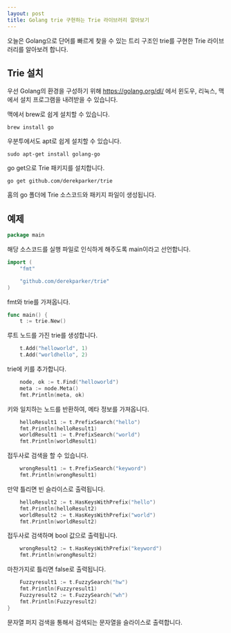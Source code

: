 ```yaml
---
layout: post
title: Golang trie 구현하는 Trie 라이브러리 알아보기
---
```


오늘은 Golang으로 단어를 빠르게 찾을 수 있는 트리 구조인 trie를 구현한 Trie 라이브러리를 알아보려 합니다.

## Trie 설치

우선 Golang의 환경을 구성하기 위해 https://golang.org/dl/ 에서 윈도우, 리눅스, 맥에서 설치 프로그램을 내려받을 수 있습니다.

맥에서 brew로 쉽게 설치할 수 있습니다.

```
brew install go
```

우분투에서도 apt로 쉽게 설치할 수 있습니다.

```
sudo apt-get install golang-go
```

go get으로 Trie 패키지를 설치합니다.

```
go get github.com/derekparker/trie
```

홈의 go 폴더에 Trie 소스코드와 패키지 파일이 생성됩니다.

## 예제

```go
package main
```

해당 소스코드를 실행 파일로 인식하게 해주도록 main이라고 선언합니다.

```go
import (
	"fmt"

	"github.com/derekparker/trie"
)
```

fmt와 trie를 가져옵니다.

```go
func main() {
	t := trie.New()
```

루트 노드를 가진 trie를 생성합니다.

```go
	t.Add("helloworld", 1)
	t.Add("worldhello", 2)
```

trie에 키를 추가합니다.

```go
	node, ok := t.Find("helloworld")
	meta := node.Meta()
	fmt.Println(meta, ok)
```

키와 일치하는 노드를 반환하여, 메타 정보를 가져옵니다.

```go
	helloResult1 := t.PrefixSearch("hello")
	fmt.Println(helloResult1)
	worldResult1 := t.PrefixSearch("world")
	fmt.Println(worldResult1)
```

접두사로 검색을 할 수 있습니다.

```go
	wrongResult1 := t.PrefixSearch("keyword")
	fmt.Println(wrongResult1)
```

만약 틀리면 빈 슬라이스로 출력됩니다.

```go
	helloResult2 := t.HasKeysWithPrefix("hello")
	fmt.Println(helloResult2)
	worldResult2 := t.HasKeysWithPrefix("world")
	fmt.Println(worldResult2)
```

접두사로 검색하며 bool 값으로 출력됩니다.

```go
	wrongResult2 := t.HasKeysWithPrefix("keyword")
	fmt.Println(wrongResult2)
```

마찬가지로 틀리면 false로 출력됩니다.

```go
	Fuzzyresult1 := t.FuzzySearch("hw")
	fmt.Println(Fuzzyresult1)
	Fuzzyresult2 := t.FuzzySearch("wh")
	fmt.Println(Fuzzyresult2)
}
```

문자열 퍼지 검색을 통해서 검색되는 문자열을 슬라이스로 출력합니다.